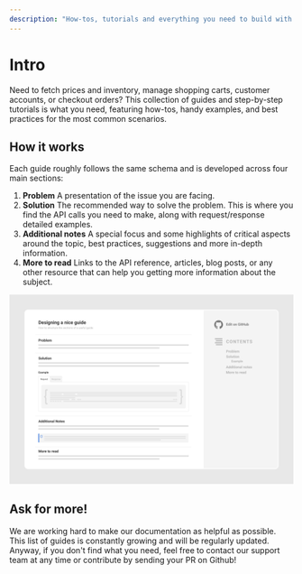 ```yaml
---
description: "How-tos, tutorials and everything you need to build with Commerce Layer"
---
```


# Intro

Need to fetch prices and inventory, manage shopping carts, customer accounts, or checkout orders? This collection of guides and step-by-step tutorials is what you need, featuring how-tos, handy examples, and best practices for the most common scenarios.

## How it works

Each guide roughly follows the same schema and is developed across four main sections:

1. **Problem** A presentation of the issue you are facing.
2. **Solution** The recommended way to solve the problem. This is where you find the API calls you need to make, along with request/response detailed examples.
3. **Additional notes** A special focus and some highlights of critical aspects around the topic, best practices, suggestions and more in-depth information.
4. **More to read** Links to the API reference, articles, blog posts, or any other resource that can help you getting more information about the subject.

![](.gitbook/assets/guide-page-sample.jpg)

## Ask for more!

We are working hard to make our documentation as helpful as possible. This list of guides is constantly growing and will be regularly updated. Anyway, if you don't find what you need, feel free to contact our support team at any time or contribute by sending your PR on Github!
